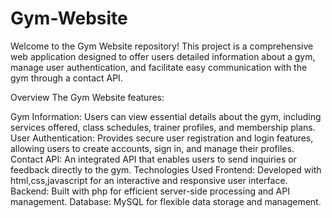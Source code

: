 # Gym-Website
Welcome to the Gym Website repository! This project is a comprehensive web application designed to offer users detailed information about a gym, manage user authentication, and facilitate easy communication with the gym through a contact API.

Overview
The Gym Website features:

Gym Information: Users can view essential details about the gym, including services offered, class schedules, trainer profiles, and membership plans.
User Authentication: Provides secure user registration and login features, allowing users to create accounts, sign in, and manage their profiles.
Contact API: An integrated API that enables users to send inquiries or feedback directly to the gym.
Technologies Used
Frontend: Developed with html,css,javascript for an interactive and responsive user interface.
Backend: Built with php for efficient server-side processing and API management.
Database: MySQL for flexible data storage and management.

